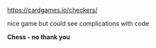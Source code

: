 https://cardgames.io/checkers/

nice game but could see complications with code

**Chess - no thank you**

